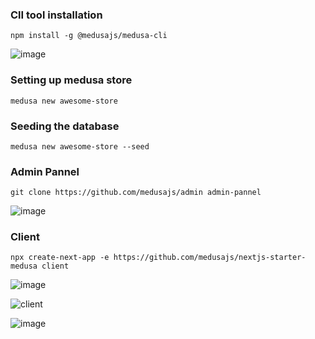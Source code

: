 ### ClI tool installation

```
npm install -g @medusajs/medusa-cli

```

![image](https://user-images.githubusercontent.com/37651620/157930309-78b54884-c365-4252-b762-f2c83525b85f.png)

### Setting up medusa store

```
medusa new awesome-store

```

### Seeding the database

```
medusa new awesome-store --seed

```

### Admin Pannel

```
git clone https://github.com/medusajs/admin admin-pannel

```

![image](https://user-images.githubusercontent.com/37651620/157930881-01f4ad4f-8a42-436e-96d7-0ebdd47c54a4.png)

### Client

```
npx create-next-app -e https://github.com/medusajs/nextjs-starter-medusa client

```

![image](https://user-images.githubusercontent.com/37651620/157931025-515a3084-1c88-4e7a-b3d3-d8016d8e7dba.png)

![client](https://user-images.githubusercontent.com/37651620/157930525-2ee14f66-9ecc-438f-981f-a5cff1076e77.png)

![image](https://user-images.githubusercontent.com/37651620/157930664-24d56834-2be2-4b1b-8605-24ec9c3b1681.png)
